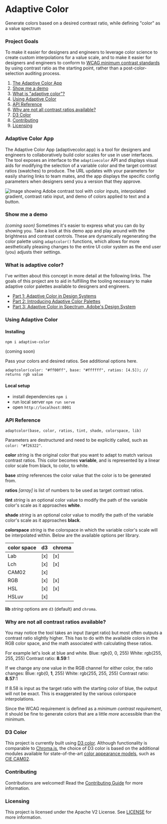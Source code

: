 # Adaptive Color
Generate colors based on a desired contrast ratio, while defining "color" as a value spectrum

### Project Goals
To make it easier for designers and engineers to leverage color science to create custom interpolations for a value scale, and to make it easier for designers and engineers to conform to [WCAG minimum contrast standards](https://www.w3.org/TR/WCAG21/#contrast-minimum) by using contrast ratio as the starting point, rather than a post-color-selection auditing process.

1. [The Adaptive Color App](#adaptive-color-app)
2. [Show me a demo](#show-me-a-demo)
3. [What is "adaptive color"?](#what-is-adaptive-color)
4. [Using Adaptive Color](#using-adaptive-color)
5. [API Reference](#api-reference)
6. [Why are not all contrast ratios available?](#why-are-not-all-contrast-ratios-available)
7. [D3 Color](#d3-color)
8. [Contributing](#contributing)
9. [Licensing](#licensing)


### Adaptive Color App
The Adaptive Color App (adaptivecolor.app) is a tool for designers and engineers to collaboratively build color scales for use in user interfaces. The tool exposes an interface to the `adaptivecolor` API and displays visual aids for modifying the selection of a variable color and the target contrast ratios (swatches) to produce. The URL updates with your parameters for easily sharing links to team mates, and the app displays the specific config parameters when designers send you a version that they approve.

![Image showing Adobe contrast tool with color inputs, interpolated gradient, contrast ratio input, and demo of colors applied to text and a button.](https://git.corp.adobe.com/pages/nbaldwin/adaptive-color/AdobeContrastScreenshot.jpg)

### Show me a demo
*(coming soon)*
Sometimes it's easier to express what you can do by showing you. Take a look at this demo app and play around with the brightness and contrast controls. These are dynamically regenerating the color palette using `adaptcolor()` functions, which allows for more aesthetically pleasing changes to the entire UI color system as the end user (you) adjusts their settings.

### What is adaptive color?
I've written about this concept in more detail at the following links. The goals of this project are to aid in fulfilling the tooling necessary to make adaptive color palettes available to designers and engineers.

- [Part 1: Adaptive Color in Design Systems](https://medium.com/thinking-design/adaptive-color-in-design-systems-7bcd2e664fa0)
- [Part 2: Introducing Adaptive Color Palettes](https://medium.com/thinking-design/introducing-adaptive-color-palettes-111b5842fc88)
- [Part 3: Adaptive Color in Spectrum, Adobe's Design System](https://medium.com/thinking-design/adaptive-color-in-spectrum-adobes-design-system-feeeec89a2c7)

### Using Adaptive Color
#### Installing
```
npm i adaptive-color
```
(coming soon)

Pass your colors and desired ratios. See additional options here.
```
adaptcolor(color: "#ff00ff", base: "#ffffff", ratios: [4.5]); // returns rgb value
```

#### Local setup
- install dependencies `npm i`
- run local server `npm run serve`
- open `http://localhost:8001`


### API Reference
```
adaptcolor(base, color, ratios, tint, shade, colorspace, lib)
```

Parameters are destructured and need to be explicitly called, such as `color: "#f26322"`.

**color** *string* is the original color that you want to adapt to match various contrast ratios. This color becomes **variable**, and is represented by a linear color scale from black, to color, to white.

**base** *string* references the color value that the color is to be generated from.

**ratios** *[array]* is list of numbers to be used as target contrast ratios.

**tint** *string* is an optional color value to modify the path of the variable color's scale as it approaches **white**.

**shade** *string* is an optional color value to modify the path of the variable color's scale as it approaches **black**.

**colorspace** *string* is the colorspace in which the variable color's scale will be interpolated within. Below are the available options per library.

| color space | d3  | chroma |
| ----------- | --- | ------ |
| Lab         | [x] | [x]    |
| Lch         | [x] | [x]    |
| CAM02       | [x] |        |
| RGB         | [x] | [x]    |
| HSL         | [x] | [x]    |
| HSLuv       | [x] |        |

**lib** *string* options are `d3` (default) and `chroma`.

### Why are not all contrast ratios available?
You may notice the tool takes an input (target ratio) but most often outputs a contrast ratio slightly higher. This has to do with the available colors in the RGB color space, and the math associated with calculating these ratios.

For example let's look at blue and white.
Blue: rgb(0, 0, 255)
White: rgb(255, 255, 255)
Contrast ratio: **8.59**:1

If we change any one value in the RGB channel for either color, the ratio changes:
Blue: rgb(0, **1**, 255)
White: rgb(255, 255, 255)
Contrast ratio: **8.57**:1

If 8.58 is input as the target ratio with the starting color of blue, the output will not be exact. This is exaggerated by the various colorspace interpolations.

Since the WCAG requirement is defined as a *minimum contrast requirement*, it should be fine to generate colors that are a little *more* accessible than the minimum.

### D3 Color
This project is currently built using [D3 color](https://github.com/d3/d3-color). Although functionality is comparable to [Chroma.js](https://gka.github.io/chroma.js/), the choice of D3 color is based on the additional modules available for state-of-the-art [color appearance models](https://en.wikipedia.org/wiki/Color_appearance_model), such as [CIE CAM02](https://gramaz.io/d3-cam02/).

### Contributing
Contributions are welcomed! Read the [Contributing Guide](./.github/CONTRIBUTING.md) for more information.

### Licensing
This project is licensed under the Apache V2 License. See [LICENSE](LICENSE) for more information.

